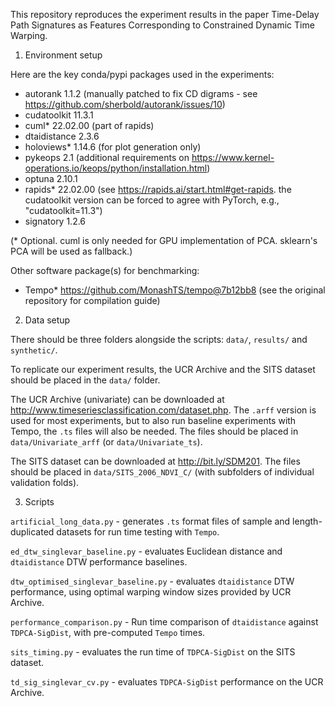 This repository reproduces the experiment results in the paper Time-Delay Path Signatures as Features Corresponding to Constrained Dynamic
Time Warping.

1. Environment setup

Here are the key conda/pypi packages used in the experiments:

* autorank                  1.1.2     (manually patched to fix CD digrams - see https://github.com/sherbold/autorank/issues/10)
* cudatoolkit               11.3.1
* cuml*                      22.02.00      (part of rapids)
* dtaidistance              2.3.6
* holoviews*                 1.14.6        (for plot generation only)
* pykeops                   2.1       (additional requirements on https://www.kernel-operations.io/keops/python/installation.html)
* optuna                    2.10.1
* rapids*                    22.02.00      (see https://rapids.ai/start.html#get-rapids. the cudatoolkit version can be forced to agree with PyTorch, e.g., "cudatoolkit=11.3")
* signatory                 1.2.6

(\* Optional. cuml is only needed for GPU implementation of PCA. sklearn's PCA will be used as fallback.)

Other software package(s) for benchmarking:

* Tempo*     https://github.com/MonashTS/tempo@7b12bb8       (see the original repository for compilation guide)

2. Data setup

There should be three folders alongside the scripts: `data/`, `results/` and `synthetic/`.

To replicate our experiment results, the UCR Archive and the SITS dataset should be placed in the `data/` folder.

The UCR Archive (univariate) can be downloaded at http://www.timeseriesclassification.com/dataset.php. The `.arff` version is used for most experiments, but to also run baseline experiments with Tempo, the `.ts` files will also be needed. The files should be placed in `data/Univariate_arff` (or `data/Univariate_ts`).

The SITS dataset can be downloaded at http://bit.ly/SDM201. The files should be placed in `data/SITS_2006_NDVI_C/` (with subfolders of individual validation folds).

3. Scripts

`artificial_long_data.py` - generates `.ts` format files of sample and length-duplicated datasets for run time testing with `Tempo`.

`ed_dtw_singlevar_baseline.py` - evaluates Euclidean distance and `dtaidistance` DTW performance baselines.

`dtw_optimised_singlevar_baseline.py` - evaluates `dtaidistance` DTW performance, using optimal warping window sizes provided by UCR Archive.

`performance_comparison.py` - Run time comparison of `dtaidistance` against `TDPCA-SigDist`, with pre-computed `Tempo` times.

`sits_timing.py` - evaluates the run time of `TDPCA-SigDist` on the SITS dataset.

`td_sig_singlevar_cv.py` - evaluates `TDPCA-SigDist` performance on the UCR Archive.
